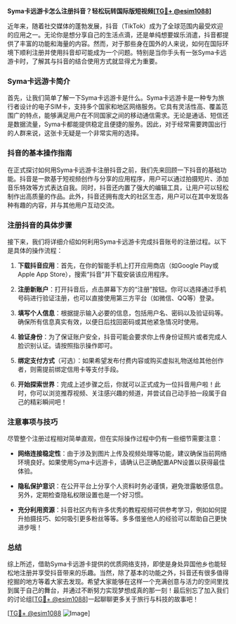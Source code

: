 **Syma卡远游卡怎么注册抖音？轻松玩转国际版短视频[[TG💪+ @esim1088](https://t.me/s/esim1088)]**

近年来，随着社交媒体的蓬勃发展，抖音（TikTok）成为了全球范围内最受欢迎的应用之一。无论你是想分享自己的生活点滴，还是单纯想要娱乐消遣，抖音都提供了丰富的功能和海量的内容。然而，对于那些身在国外的人来说，如何在国际环境下顺利注册并使用抖音却可能成为一个问题。特别是当你手头有一张Syma卡远游卡时，了解其与抖音的结合使用方式就显得尤为重要。

### Syma卡远游卡简介

首先，让我们简单了解一下Syma卡远游卡是什么。Syma卡远游卡是一种专为旅行者设计的电子SIM卡，支持多个国家和地区网络服务。它具有灵活性高、覆盖范围广的特点，能够满足用户在不同国家之间的移动通信需求。无论是通话、短信还是数据流量，Syma卡都能提供稳定且便捷的服务。因此，对于经常需要跨国出行的人群来说，这张卡无疑是一个非常实用的选择。

### 抖音的基本操作指南

在正式探讨如何用Syma卡远游卡注册抖音之前，我们先来回顾一下抖音的基础功能。抖音是一款基于短视频创作与分享的应用程序，用户可以通过拍摄短片、添加音乐特效等方式表达自我。同时，抖音还内置了强大的编辑工具，让用户可以轻松制作出高质量的作品。此外，抖音还拥有庞大的社区生态，用户可以在其中发现各种有趣的内容，并与其他用户互动交流。

### 注册抖音的具体步骤

接下来，我们将详细介绍如何利用Syma卡远游卡完成抖音账号的注册过程。以下是具体的操作流程：

1. **下载抖音应用**：首先，在你的智能手机上打开应用商店（如Google Play或Apple App Store），搜索“抖音”并下载安装该应用程序。
   
2. **注册新账户**：打开抖音后，点击屏幕下方的“注册”按钮。你可以选择通过手机号码进行验证注册，也可以直接使用第三方平台（如微信、QQ等）登录。

3. **填写个人信息**：根据提示输入必要的信息，包括用户名、密码以及验证码等。确保所有信息真实有效，以便日后找回密码或其他紧急情况时使用。

4. **验证身份**：为了保证账户安全，抖音可能会要求你上传身份证照片或者完成人脸识别认证。请按照指示操作即可。

5. **绑定支付方式**（可选）：如果希望发布付费内容或购买虚拟礼物送给其他创作者，则需提前绑定信用卡等支付手段。

6. **开始探索世界**：完成上述步骤之后，你就可以正式成为一位抖音用户啦！此时，你可以浏览推荐视频、关注感兴趣的频道，并尝试自己动手拍一段属于自己的精彩瞬间吧！

### 注意事项与技巧

尽管整个注册过程相对简单直观，但在实际操作过程中仍有一些细节需要注意：

- **网络连接稳定性**：由于涉及到图片上传及视频处理等功能，建议确保当前网络环境良好。如果使用Syma卡远游卡，请确认已正确配置APN设置以获得最佳体验。
  
- **隐私保护意识**：在公开平台上分享个人资料时务必谨慎，避免泄露敏感信息。另外，定期检查隐私权限设置也是一个好习惯。

- **充分利用资源**：抖音社区内有许多优秀的教程视频可供参考学习，例如如何提升拍摄技巧、如何吸引更多粉丝等等。多多借鉴他人的经验可以帮助自己更快进步哦！

### 总结

综上所述，借助Syma卡远游卡提供的优质网络支持，即使是身处异国他乡也能轻松地注册并享受抖音带来的乐趣。当然，除了基本的功能之外，抖音还有很多值得挖掘的地方等着大家去发现。希望大家能够在这样一个充满创意与活力的空间里找到属于自己的舞台，并通过不断努力实现梦想成真的那一刻！最后别忘了加入我们的讨论组[[TG💪+ @esim1088](https://t.me/s/esim1088)]一起聊聊更多关于旅行与科技的故事吧！

[[TG💪+ @esim1088](https://t.me/s/esim1088) ![Image](https://i.postimg.cc/4NQfJmqS/Snipaste-2025-05-13-00-14-12.png)]